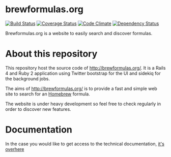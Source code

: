 # brewformulas.org

[![Build Status](https://travis-ci.org/zedtux/brewformulas.org.png?branch=master)](https://travis-ci.org/zedtux/brewformulas.org) [![Coverage Status](https://coveralls.io/repos/zedtux/brewformulas.org/badge.png)](https://coveralls.io/r/zedtux/brewformulas.org) [![Code Climate](https://codeclimate.com/github/zedtux/brewformulas.org.png)](https://codeclimate.com/github/zedtux/brewformulas.org) [![Dependency Status](https://gemnasium.com/zedtux/brewformulas.org.png)](https://gemnasium.com/zedtux/brewformulas.org)

Brewformulas.org is a website to easily search and discover formulas.

# About this repository

This repository host the source code of http://brewformulas.org/.
It is a Rails 4 and Ruby 2 application using Twitter bootstrap for the UI and sidekiq for the background jobs.

The aims of http://brewformulas.org/ is to provide a fast and simple web site to search for an [Homebrew](https://github.com/Homebrew/homebrew) formula.


The website is under heavy development so feel free to check regularly in order to discover new features.

# Documentation

In the case you would like to get access to the technical documentation, [it's overhere](http://rdoc.info/github/zedtux/brewformulas.org/master/frames)
